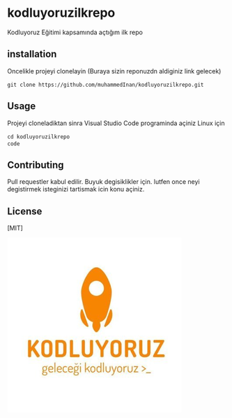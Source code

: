 # kodluyoruzilkrepo
Kodluyoruz Eğitimi kapsamında açtığım ilk repo
## installation
Oncelikle projeyi clonelayin (Buraya sizin reponuzdn aldiginiz link gelecek)
```
git clone https://github.com/muhammedInan/kodluyoruzilkrepo.git
```
## Usage
Projeyi cloneladiktan sinra Visual Studio Code programinda açiniz
Linux için
```
cd kodluyoruzilkrepo
code
```
## Contributing
Pull requestler kabul edilir. Buyuk degisiklikler için. lutfen once neyi degistirmek isteginizi tartismak icin konu açiniz.

## License
[MIT]

![Kodluyoruz Logo](https://raw.githubusercontent.com/Kodluyoruz/taskforce/git/git/markdown-nedir-nasil-kullaniriz-/figures/kodluyoruz_logo.jpg)

